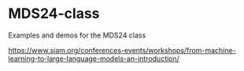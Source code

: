# MDS24-class
Examples and demos for the MDS24 class

https://www.siam.org/conferences-events/workshops/from-machine-learning-to-large-language-models-an-introduction/
